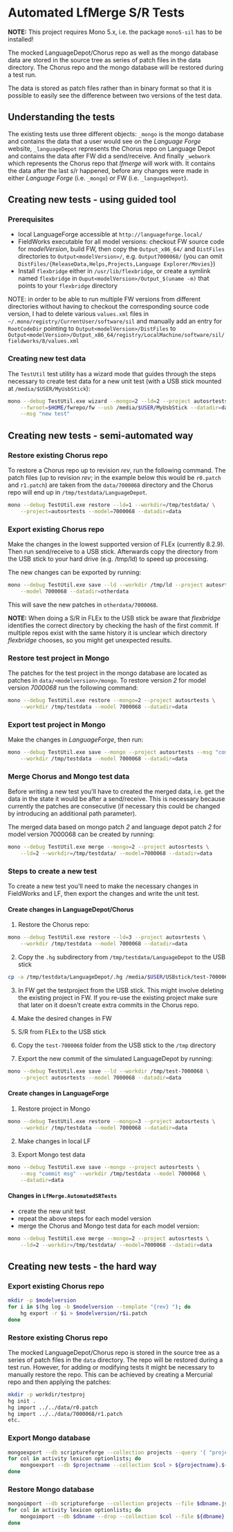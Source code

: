 # Automated LfMerge S/R Tests
<!-- markdownlint-disable MD024 -->
<!-- markdownlint-disable MD029 -->

**NOTE:** This project requires Mono 5.x, i.e. the package `mono5-sil` has to be installed!

The mocked LanguageDepot/Chorus repo as well as the mongo database data are stored
in the source tree as series of patch files in the data directory. The Chorus repo
and the mongo database will be restored during a test run.

The data is stored as patch files rather than in binary format so that it is
possible to easily see the difference between two versions of the test data.

## Understanding the tests

The existing tests use three different objects: `_mongo` is the mongo database and contains
the data that a user would see on the _Language Forge_ website, `_languageDepot` represents
the Chorus repo on Language Depot and contains the data after FW did a send/receive. And
finally `_webwork` which represents the Chorus repo that _lfmerge_ will work with. It contains
the data after the last s/r happened, before any changes were made in either _Language Forge_
(i.e. `_mongo`) or FW (i.e. `_languageDepot`).

## Creating new tests - using guided tool

### Prerequisites

- local LanguageForge accessible at `http://languageforge.local/`
- FieldWorks executable for all model versions: checkout FW source code for
  _modelVersion_, build FW, then copy the `Output_x86_64/` and `DistFiles`
  directories to `Output<modelVersion>/`, e.g. `Output7000068/` (you can omit
  `DistFiles/{ReleaseData,Helps,Projects,Language Explorer/Movies}`)
- Install `flexbridge` either in `/usr/lib/flexbridge`, or create a symlink
  named `flexbridge` in `Ouput<modelVersion>/Output_$(uname -m)` that points
  to your `flexbridge` directory

NOTE: in order to be able to run multiple FW versions from different directories
without having to checkout the corresponding source code version, I had to delete
various `values.xml` files in `~/.mono/registry/CurrentUser/software/sil` and
manually add an entry for `RootCodeDir` pointing to `Output<modelVersion>/DistFiles`
to `Output<modelVersion>/Output_x86_64/registry/LocalMachine/software/sil/fieldworks/8/values.xml`

### Creating new test data

The `TestUtil` test utility has a wizard mode that guides through the steps
necessary to create test data for a new unit test (with a USB stick mounted at
`/media/$USER/MyUsbStick`):

```bash
mono --debug TestUtil.exe wizard --mongo=2 --ld=2 --project autosrtests \
	--fwroot=$HOME/fwrepo/fw --usb /media/$USER/MyUsbStick --datadir=data \
	--msg "new test"
```

## Creating new tests - semi-automated way

### Restore existing Chorus repo

To restore a Chorus repo up to revision _rev_, run the following command. The patch
files (up to revision _rev_; in the example below this would be `r0.patch` and `r1.patch`) are taken from the
`data/7000068` directory and the Chorus repo will end up in
`/tmp/testdata/LanguageDepot`.

```bash
mono --debug TestUtil.exe restore --ld=1 --workdir=/tmp/testdata/ \
	--project=autosrtests --model=7000068 --datadir=data
```

### Export existing Chorus repo

Make the changes in the lowest supported version of FLEx (currently 8.2.9). Then
run send/receive to a USB stick. Afterwards copy the directory from the USB stick to
your hard drive (e.g. /tmp/ld) to speed up processing.

The new changes can be exported by running:

```bash
mono --debug TestUtil.exe save --ld --workdir /tmp/ld --project autosrtests \
	--model 7000068 --datadir=otherdata
```

This will save the new patches in `otherdata/7000068`.

**NOTE:** When doing a S/R in FLEx to the USB stick be aware that _flexbridge_ identifies
the correct directory by checking the hash of the first commit. If multiple repos
exist with the same history it is unclear which directory _flexbridge_
chooses, so you might get unexpected results.

### Restore test project in Mongo

The patches for the test project in the mongo database are located as patches in
`data/<modelversion>/mongo`. To restore version _2_ for model version
_7000068_ run the following command:

```bash
mono --debug TestUtil.exe restore --mongo=2 --project autosrtests \
	--workdir /tmp/testdata --model 7000068 --datadir=data
```

### Export test project in Mongo

Make the changes in _LanguageForge_, then run:

```bash
mono --debug TestUtil.exe save --mongo --project autosrtests --msg "commit msg" \
	--workdir /tmp/testdata --model 7000068 --datadir=data
```

### Merge Chorus and Mongo test data

Before writing a new test you'll have to created the merged data, i.e. get the data
in the state it would be after a send/receive. This is necessary because currently
the patches are consecutive (if necessary this could be changed by introducing an
additional path parameter).

The merged data based on mongo patch _2_ and
language depot patch _2_ for model version 7000068 can be created by running:

```bash
mono --debug TestUtil.exe merge --mongo=2 --project autosrtests \
	--ld=2 --workdir=/tmp/testdata/ --model=7000068 --datadir=data
```

### Steps to create a new test

To create a new test you'll need to make the necessary changes in FieldWorks
and LF, then export the changes and write the unit test.

#### Create changes in LanguageDepot/Chorus

1. Restore the Chorus repo:

```bash
mono --debug TestUtil.exe restore --ld=3 --project autosrtests \
	--workdir /tmp/testdata --model 7000068 --datadir=data
```

2. Copy the `.hg` subdirectory from `/tmp/testdata/LanguageDepot` to the USB stick

```bash
cp -a /tmp/testdata/LanguageDepot/.hg /media/$USER/USBstick/test-7000068
```

3. In FW get the testproject from the USB stick. This might involve deleting the
   existing project in FW. If you re-use the existing project make sure that later
   on it doesn't create extra commits in the Chorus repo.

4. Make the desired changes in FW

5. S/R from FLEx to the USB stick

6. Copy the `test-7000068` folder from the USB stick to the `/tmp` directory

7. Export the new commit of the simulated LanguageDepot by running:

```bash
mono --debug TestUtil.exe save --ld --workdir /tmp/test-7000068 \
	--project autosrtests --model 7000068 --datadir=data
```

#### Create changes in LanguageForge

1. Restore project in Mongo

```bash
mono --debug TestUtil.exe restore --mongo=3 --project autosrtests \
	--workdir /tmp/testdata --model 7000068 --datadir=data
```

2. Make changes in local LF

3. Export Mongo test data

```bash
mono --debug TestUtil.exe save --mongo --project autosrtests \
	--msg "commit msg" --workdir /tmp/testdata --model 7000068 \
	--datadir=data
```

#### Changes in `LfMerge.AutomatedSRTests`

- create the new unit test
- repeat the above steps for each model version
- merge the Chorus and Mongo test data for each model version:

```bash
mono --debug TestUtil.exe merge --mongo=2 --project autosrtests \
	--ld=2 --workdir=/tmp/testdata/ --model=7000068 --datadir=data
```

## Creating new tests - the hard way

### Export existing Chorus repo

```bash
mkdir -p $modelversion
for i in $(hg log -b $modelversion --template "{rev} "); do
	hg export -r $i > $modelversion/r$i.patch
done
```

### Restore existing Chorus repo

The mocked LanguageDepot/Chorus repo is stored in the source tree as a series of
patch files in the `data` directory. The repo will be restored during a test run.
However, for adding or modifying tests it might be necessary to manually restore the
repo. This can be achieved by creating a Mercurial repo and then applying the patches:

```bash
mkdir -p workdir/testproj
hg init .
hg import ../../data/r0.patch
hg import ../../data/7000068/r1.patch
etc.
```

### Export Mongo database

```bash
mongoexport --db scriptureforge --collection projects --query '{ "projectName" : $projectname}' > $projectname.json
for col in activity lexicon optionlists; do
	mongoexport --db $projectname --collection $col > ${projectname}.${col}.json
done
```

### Restore Mongo database

```bash
mongoimport --db scriptureforge --collection projects --file $dbname.json
for col in activity lexicon optionlists; do
	mongoimport --db $dbname --drop --collection $col --file ${dbname}.${col}.json
done
```
